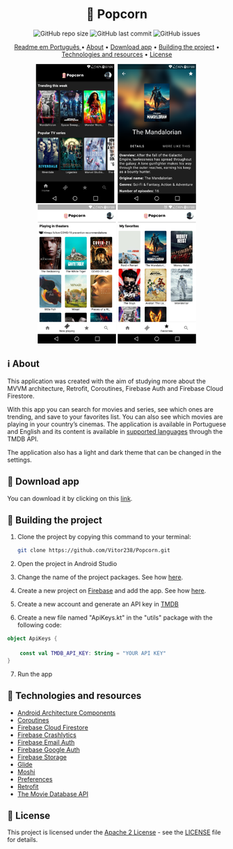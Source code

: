 <h1 align="center"> 🍿 Popcorn </h1>

<p align="center">
<img alt="GitHub repo size" src="https://img.shields.io/github/repo-size/Vitor238/Popcorn">

<img alt="GitHub last commit" src="https://img.shields.io/github/last-commit/Vitor238/Popcorn">

<img alt="GitHub issues" src="https://img.shields.io/github/issues/Vitor238/Popcorn">

</p>

<p align="center">
 <a href="./README-PT-BR.md">Readme em Português </a> •
 <a href="#information_source-about">About</a> •
 <a href="#iphone-download-app">Download app</a> •
 <a href="#hammer-building-the-project">Building the project</a> •
 <a href="#rocket-technologies-and-resources">Technologies and resources</a> •
 <a href="#memo--license">License</a>
</p>

<p align="center">
<img src="./screenshots/home_en_us.png" alt="Home" 
width="180">
<img src="./screenshots/info_en_us.png" 
alt="Info" width="180" hspace="4">
<img src="screenshots/now_playing_en_us.png" alt="Now playing" 
width="180">
<img src="./screenshots/favorites_en_us.png" alt="Favorites" 
width="180">
</p>

## :information_source: About

This application was created with the aim of studying more about the MVVM architecture, Retrofit, Coroutines, Firebase Auth and Firebase Cloud Firestore.

With this app you can search for movies and series, see which ones are trending, and save to your favorites list. You can also see which movies are playing in your country’s cinemas. The application is available in Portuguese and English and its content is available in [supported languages](https://developers.themoviedb.org/3/configuration/get-languages) through the TMDB API.

The application also has a light and dark theme that can be changed in the settings.

## :iphone: Download app

You can download it by clicking on this [link](https://github.com/Vitor238/Popcorn/releases/download/v1.0.6/popcorn.apk).

## :hammer: Building the project

1. Clone the project by copying this command to your terminal:

   ```bash
   git clone https://github.com/Vitor238/Popcorn.git
   ```

2. Open the project in Android Studio

3. Change the name of the project packages. See how [here](https://stackoverflow.com/a/29092698/9729980).

4. Create a new project on [Firebase](https://console.firebase.google.com/) and add the app. See how [here](https://firebase.google.com/docs/android/setup).

5. Create a new account and generate an API key in [TMDB](https://developers.themoviedb.org/3/getting-started/introduction)

6. Create a new file named "ApiKeys.kt" in the "utils" package with the following code:

```kotlin
object ApiKeys {

    const val TMDB_API_KEY: String = "YOUR API KEY"
}
```

7. Run the app

## :rocket: Technologies and resources

- [Android Architecture Components](https://developer.android.com/topic/libraries/architecture)
- [Coroutines](https://developer.android.com/kotlin/coroutines)
- [Firebase Cloud Firestore](https://firebase.google.com/docs/firestore/quickstart)
- [Firebase Crashlytics](https://firebase.google.com/docs/crashlytics/get-started?platform=android)
- [Firebase Email Auth](https://firebase.google.com/docs/auth/android/password-auth)
- [Firebase Google Auth](https://firebase.google.com/docs/auth/android/google-signin)
- [Firebase Storage](https://firebase.google.com/docs/storage/android/start)
- [Glide](https://github.com/bumptech/glide)
- [Moshi](https://github.com/square/moshi)
- [Preferences](https://developer.android.com/jetpack/androidx/releases/preference)
- [Retrofit](https://github.com/square/retrofit)
- [The Movie Database API](https://www.themoviedb.org/documentation/api)


## :memo:  License

This project is licensed under the [Apache 2 License](https://www.apache.org/licenses/LICENSE-2.0https://www.apache.org/licenses/LICENSE-2.0) - see the [LICENSE](LICENSE) file for details.
